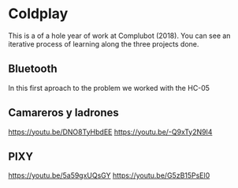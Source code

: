 # Coldplay

This is a of a hole year of work at Complubot (2018).
You can see an iterative process of learning along the three projects done.

## Bluetooth
In this first aproach to the problem we worked with the HC-05 

## Camareros y ladrones
https://youtu.be/DNO8TyHbdEE
https://youtu.be/-Q9xTy2N9l4

## PIXY
https://youtu.be/5a59gxUQsGY
https://youtu.be/G5zB15PsEl0

